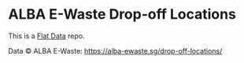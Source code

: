 ALBA E-Waste Drop-off Locations
===

This is a [Flat Data](https://octo.github.com/projects/flat-data) repo.

Data © ALBA E-Waste: https://alba-ewaste.sg/drop-off-locations/
